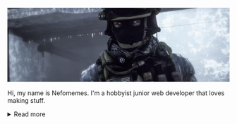 ![](https://raw.githubusercontent.com/Nefomemes/Nefomemes/main/20210219_065852.png)

Hi, my name is Nefomemes. I'm a hobbyist junior web developer that loves making stuff.  
<details>
  <summary>Read more</summary>
<h2>Mah GitHub stats</h2>

<img alt="Mah GitHub stats" src="https://github-readme-stats.vercel.app/api?username=Nefomemes"/>

<details><summary>Click here to reveal detailed statistics</summary><img src="https://raw.githubusercontent.com/Nefomemes/Nefomemes/main/github-metrics.svg"/>
</details>

<h2>Languages</h2>
<ul>
<li>JavaScript / ECMAScript</li>
<li>Familiarity with Lua, however haven't worked on any single Lua project.</li>
<li>Some bits of Bash script, usually for workflows and stuff.</li>
</ul>
## Tools

- [VSCodium](https://vscodium.com/) - A fork of Visual Studio Code with privacy in mind.
- [Replit](https://repl.it/) - Advertises itself as a programming learning environment and RunKit on a larger scale. Works like Glitch as well.
- [discord.js-docgen](https://github.com/discordjs/docgen) - With [discordjs/action-docs@v1](https://github.com/discordjs/action-docs), you can use GitHub Actions to automatically generate JSON files with all the classes, properties, methods, typedefs, etc, from JSDoc comments.
- [Figma](https://figma.com/) - A website used to design UI/UX. I rarely use this though, not mobile friendly.
- [GitHub](https://github,com/) - Do you live under the rock?
- [ESlint](https://eslint.org/) - Lints JS codes.
- [MKdocs](https://mkdocs,org) - Makes documentation websites

## Projects
These are cool stuffs I have worked on or currently working on.

[![Nefomemes/battlelog.js](https://github-readme-stats.vercel.app/api/pin/?username=Nefomemes&repo=battlelog.js&theme=angolia)](https://github.com/Nefomemes/battlelog.js)
[![Nefomemes/node-grau](https://github-readme-stats.vercel.app/api/pin/?username=Nefomemes&repo=node-grau)](https://github.com/Nefomemes/node-grau)
[![Nefomemes/betterlog-bf4](https://github-readme-stats.vercel.app/api/pin/?username=Nefomemes&repo=betterlog-bf4&theme=angolia)](https://github.com/Nefomemes/betterlog-bf4)
[![Nefomemes/Fortress](https://github-readme-stats.vercel.app/api/pin/?username=Nefomemes&repo=Fortress)](https://github.com/Nefomemes/Fortress)

There are much more, but I haven't much announced them. Checkout my GitHub repos!

## Static documentations
So, I forked some documentation repos that have sucky CSS and hosted them myself with mkdocs-material as the theme.

- [JSdoc](https://nefomemes.github.io/JSdoc) ([original site](https://jsdoc.app/))
- [PUEBI](https://nefomemes.github.io/puebi) ([original site](https://ivanlanin.github.io/puebi))

## Donation
Like what I'm doing, and want to support me financially? Well, I haven't got those fancy PayPal accounts but I do have e-wallets. If you live in Indonesia you should be know these e-wallet providers.

### GoPay

<img src="https://raw.githubusercontent.com/Nefomemes/Nefomemes/main/20210219_051942.png" height="300px">

If for some reasons you need to have my phone number to transfer the donation. Hit me up on email (nefothingy@hotmail.com) or Discord.

## Credits

- Thanks BrokenHelmet for background image.

</details>
  
  
